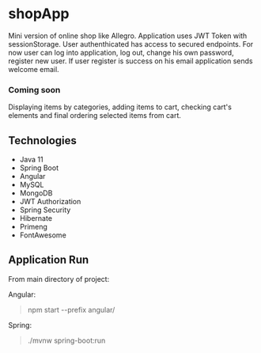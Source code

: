 # shopApp
Mini version of online shop like Allegro. Application uses JWT Token with sessionStorage. User authenthicated has access to secured endpoints. For now user can log into application, log out, change his own password, register new user. If user register is success on his email application sends welcome email.

### Coming soon
Displaying items by categories, adding items to cart, checking cart's elements and final ordering selected items from cart.

## Technologies
* Java 11
* Spring Boot
* Angular
* MySQL
* MongoDB
* JWT Authorization
* Spring Security
* Hibernate
* Primeng
* FontAwesome

## Application Run
From main directory of project:

Angular:  
> npm start --prefix angular/  


Spring:  
> ./mvnw spring-boot:run
